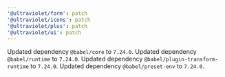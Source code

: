 ```yaml
---
'@ultraviolet/form': patch
'@ultraviolet/icons': patch
'@ultraviolet/plus': patch
'@ultraviolet/ui': patch
---
```


Updated dependency `@babel/core` to `7.24.0`.
Updated dependency `@babel/runtime` to `7.24.0`.
Updated dependency `@babel/plugin-transform-runtime` to `7.24.0`.
Updated dependency `@babel/preset-env` to `7.24.0`.
